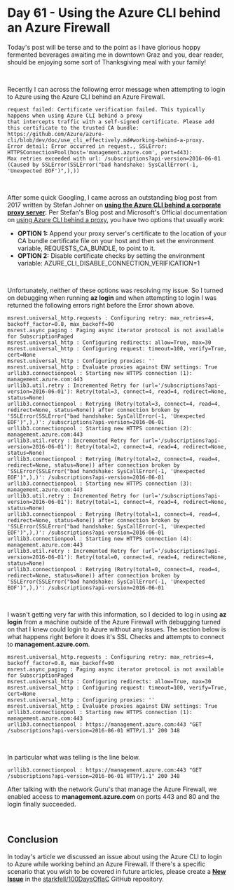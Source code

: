 # Day 61 - Using the Azure CLI behind an Azure Firewall

Today's post will be terse and to the point as I have glorious hoppy fermented beverages awaiting me in downtown Graz and you, dear reader, should be enjoying some sort of Thanksgiving meal with your family!

</br>

Recently I can across the following error message when attempting to login to Azure using the Azure CLI behind an Azure Firewall.

```log
request failed: Certificate verification failed. This typically happens when using Azure CLI behind a proxy
that intercepts traffic with a self-signed certificate. Please add this certificate to the trusted CA bundle:
https://github.com/Azure/azure-cli/blob/dev/doc/use_cli_effectively.md#working-behind-a-proxy.
Error detail: Error occurred in request., SSLError: HTTPSConnectionPool(host='management.azure.com', port=443):
Max retries exceeded with url: /subscriptions?api-version=2016-06-01
(Caused by SSLError(SSLError("bad handshake: SysCallError(-1, 'Unexpected EOF')",),))
```

</br>

After some quick Googling, I came across an outstanding blog post from 2017 written by Stefan Johner on **[using the Azure CLI behind a corporate proxy server](https://blog.jhnr.ch/2017/09/24/use-azure-cli-with-corporate-proxy-server/).** Per Stefan's Blog post and Microsoft's Official documentation on [using Azure CLI behind a proxy](https://github.com/Azure/azure-cli/blob/dev/doc/use_cli_effectively.md#working-behind-a-proxy), you have two options that usually work:

* **OPTION 1:** Append your proxy server's certificate to the location of your CA bundle certificate file on your host and then set the environment variable, REQUESTS_CA_BUNDLE, to point to it.
* **OPTION 2:** Disable certificate checks by setting the environment variable: AZURE_CLI_DISABLE_CONNECTION_VERIFICATION=1

</br>

Unfortunately, neither of these options was resolving my issue. So I turned on debugging when running **az login** and when attempting to login I was returned the following errors right before the Error shown above.

```log
msrest.universal_http.requests : Configuring retry: max_retries=4, backoff_factor=0.8, max_backoff=90
msrest.async_paging : Paging async iterator protocol is not available for SubscriptionPaged
msrest.universal_http : Configuring redirects: allow=True, max=30
msrest.universal_http : Configuring request: timeout=100, verify=True, cert=None
msrest.universal_http : Configuring proxies: ''
msrest.universal_http : Evaluate proxies against ENV settings: True
urllib3.connectionpool : Starting new HTTPS connection (1): management.azure.com:443
urllib3.util.retry : Incremented Retry for (url='/subscriptions?api-version=2016-06-01'): Retry(total=3, connect=4, read=4, redirect=None, status=None)
urllib3.connectionpool : Retrying (Retry(total=3, connect=4, read=4, redirect=None, status=None)) after connection broken by 'SSLError(SSLError("bad handshake: SysCallError(-1, 'Unexpected EOF')",),)': /subscriptions?api-version=2016-06-01
urllib3.connectionpool : Starting new HTTPS connection (2): management.azure.com:443
urllib3.util.retry : Incremented Retry for (url='/subscriptions?api-version=2016-06-01'): Retry(total=2, connect=4, read=4, redirect=None, status=None)
urllib3.connectionpool : Retrying (Retry(total=2, connect=4, read=4, redirect=None, status=None)) after connection broken by 'SSLError(SSLError("bad handshake: SysCallError(-1, 'Unexpected EOF')",),)': /subscriptions?api-version=2016-06-01
urllib3.connectionpool : Starting new HTTPS connection (3): management.azure.com:443
urllib3.util.retry : Incremented Retry for (url='/subscriptions?api-version=2016-06-01'): Retry(total=1, connect=4, read=4, redirect=None, status=None)
urllib3.connectionpool : Retrying (Retry(total=1, connect=4, read=4, redirect=None, status=None)) after connection broken by 'SSLError(SSLError("bad handshake: SysCallError(-1, 'Unexpected EOF')",),)': /subscriptions?api-version=2016-06-01
urllib3.connectionpool : Starting new HTTPS connection (4): management.azure.com:443
urllib3.util.retry : Incremented Retry for (url='/subscriptions?api-version=2016-06-01'): Retry(total=0, connect=4, read=4, redirect=None, status=None)
urllib3.connectionpool : Retrying (Retry(total=0, connect=4, read=4, redirect=None, status=None)) after connection broken by 'SSLError(SSLError("bad handshake: SysCallError(-1, 'Unexpected EOF')",),)': /subscriptions?api-version=2016-06-01
```

</br>

I wasn't getting very far with this information, so I decided to log in using **az login** from a machine outside of the Azure Firewall with debugging turned on that I knew could login to Azure without any issues. The section below is what happens right before it does it's SSL Checks and attempts to connect to **management.azure.com**.

```log
msrest.universal_http.requests : Configuring retry: max_retries=4, backoff_factor=0.8, max_backoff=90
msrest.async_paging : Paging async iterator protocol is not available for SubscriptionPaged
msrest.universal_http : Configuring redirects: allow=True, max=30
msrest.universal_http : Configuring request: timeout=100, verify=True, cert=None
msrest.universal_http : Configuring proxies: ''
msrest.universal_http : Evaluate proxies against ENV settings: True
urllib3.connectionpool : Starting new HTTPS connection (1): management.azure.com:443
urllib3.connectionpool : https://management.azure.com:443 "GET /subscriptions?api-version=2016-06-01 HTTP/1.1" 200 348
```

</br>

In particular what was telling is the line below.

```log
urllib3.connectionpool : https://management.azure.com:443 "GET /subscriptions?api-version=2016-06-01 HTTP/1.1" 200 348
```

After talking with the network Guru's that manage the Azure Firewall, we enabled access to **management.azure.com** on ports 443 and 80 and the login finally succeeded.

</br>

## Conclusion

In today's article we discussed an issue about using the Azure CLI to login to Azure while working behind an Azure Firewall. If there's a specific scenario that you wish to be covered in future articles, please create a **[New Issue](https://github.com/starkfell/100DaysOfIaC/issues)** in the [starkfell/100DaysOfIaC](https://github.com/starkfell/100DaysOfIaC/) GitHub repository.
